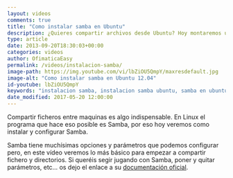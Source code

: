 ```yaml
---
layout: videos
comments: true
title: "Como instalar samba en Ubuntu"
description: ¿Quieres compartir archivos desde Ubuntu? Hoy montaremos un samba server y podrás compartir archivos en tu red local.
type: article
date: 2013-09-20T18:30:03+00:00
categories: videos
author: OfimaticaEasy
permalink: /videos/instalacion-samba/
image-path: https://img.youtube.com/vi/lbZiOU5QmpY/maxresdefault.jpg
image-alt: "Como instalar samba en Ubuntu 12.04"
id-youtube: lbZiOU5QmpY
keywords: "instalacion samba, instalacion samba ubuntu, samba en ubuntu"
date_modified: 2017-05-20 12:00:00
---
```

Compartir ficheros entre maquinas es algo indispensable. En Linux el 
programa que hace eso posible es Samba, por eso hoy veremos como instalar y configurar Samba.

Samba tiene muchísimas opciones y parámetros que podemos configurar pero, 
en este vídeo veremos lo más básico para empezar a compartir fichero y directorios. 
Si queréis segir jugando con Samba, poner y quitar parámetros, etc&#8230; 
os dejo el enlace a su 
<a title="Documentación Oficial Samba" href="https://www.samba.org/samba/docs/" target="_blank">documentación oficial</a>.